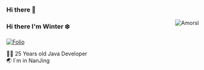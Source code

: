 ### Hi there 👋

<!--
**xushunlong/xushunlong** is a ✨ _special_ ✨ repository because its `README.md` (this file) appears on your GitHub profile.

Here are some ideas to get you started:

- 🔭 I’m currently working on ...
- 🌱 I’m currently learning ...
- 👯 I’m looking to collaborate on ...
- 🤔 I’m looking for help with ...
- 💬 Ask me about ...
- 📫 How to reach me: ...
- 😄 Pronouns: ...
- ⚡ Fun fact: ...
-->
<img align='right' src="https://github-readme-stats.vercel.app/api?username=xushunlong&show_icons=true&theme=gotham" alt="Amorsl" />

### Hi there I'm Winter :snowflake:

<!-- [![Blog](https://img.shields.io/badge/blog.winterchen-%20-yellow?logo=bloglovin)](https://www.winterchen.com) -->
<!-- [![Photos](https://img.shields.io/badge/%20Photography-%20-blue?logo=pivotal-tracker)](https://photos.winterchen.com) -->
<!-- [![i@winterchen.com](https://img.shields.io/badge/i%40winterchen.com-%20-orange?logo=gmail)](mailto:i@winterchen.com) -->
[![Folio](https://img.shields.io/badge/Folio-%20-orange?logo=fandango)](https://folio.winterchen.com)

  
 👨‍💻 25 Years old Java Developer                             
 :earth_asia: I`m in NanJing


